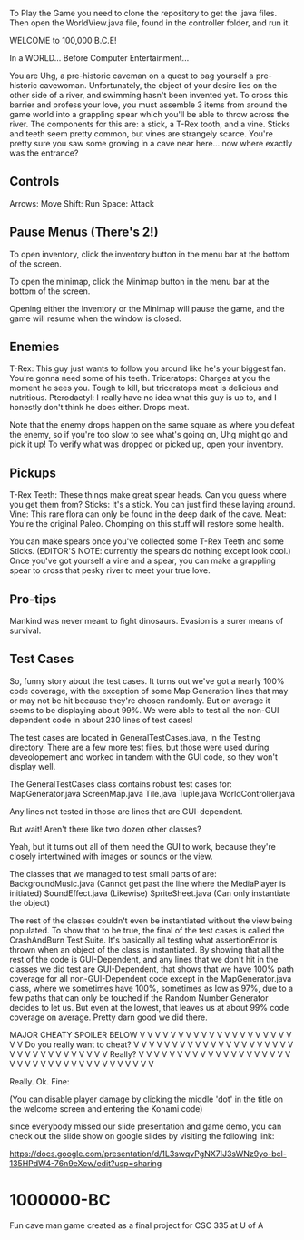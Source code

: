 To Play the Game you need to clone the repository to get the .java files.  Then open the WorldView.java file, found in the controller folder, and run it.


WELCOME to 100,000 B.C.E!

In a WORLD... Before Computer Entertainment...

You are Uhg, a pre-historic caveman on a quest to bag yourself a pre-historic cavewoman. 
Unfortunately, the object of your desire lies on the other side of a river, and swimming hasn't been invented yet.
To cross this barrier and profess your love, you must assemble 3 items from around the game world into a grappling spear
which you'll be able to throw across the river. The components for this are: a stick, a T-Rex tooth, and a vine. 
Sticks and teeth seem pretty common, but vines are strangely scarce. You're pretty sure you saw some growing in a cave
near here... now where exactly was the entrance?


Controls
-------------
Arrows: 	Move
Shift:		Run
Space:		Attack

Pause Menus (There's 2!)
-------------

To open inventory, click the inventory button in the menu bar at the bottom of the screen.

To open the minimap, click the Minimap button in the menu bar at the bottom of the screen.

Opening either the Inventory or the Minimap will pause the game, and the game will resume when the window is closed. 

Enemies
------------
T-Rex:			This guy just wants to follow you around like he's your biggest fan. You're gonna need some of his teeth.
Triceratops:	Charges at you the moment he sees you. Tough to kill, but triceratops meat is delicious and nutritious.
Pterodactyl:	I really have no idea what this guy is up to, and I honestly don't think he does either. Drops meat.

Note that the enemy drops happen on the same square as where you defeat the enemy, so if you're too slow to see what's going on, Uhg might go and pick it up! To verify what was dropped or picked up, open your inventory.


Pickups
------------
T-Rex Teeth:	These things make great spear heads. Can you guess where you get them from?
Sticks:			It's a stick. You can just find these laying around.
Vine:			This rare flora can only be found in the deep dark of the cave.
Meat:			You're the original Paleo. Chomping on this stuff will restore some health.

You can make spears once you've collected some T-Rex Teeth and some Sticks. (EDITOR'S NOTE: currently the spears do nothing except look cool.)
Once you've got yourself a vine and a spear, you can make a grappling spear to cross that pesky river to meet your true love.


Pro-tips
-------------
Mankind was never meant to fight dinosaurs. Evasion is a surer means of survival.


Test Cases
-------------
So, funny story about the test cases. It turns out we've got a nearly 100% code coverage, with the exception of some Map Generation lines that may or may not be hit because they're chosen randomly. But on average it seems to be displaying about 99%. We were able to test all the non-GUI dependent code in about 230 lines of test cases!

The test cases are located in GeneralTestCases.java, in the Testing directory. There are a few more test files, but those were used during deveolopement and worked in tandem with the GUI code, so they won't display well.

The GeneralTestCases class contains robust test cases for:
MapGenerator.java
ScreenMap.java
Tile.java
Tuple.java
WorldController.java

Any lines not tested in those are lines that are GUI-dependent.

But wait! Aren't there like two dozen other classes?

Yeah, but it turns out all of them need the GUI to work, because they're closely intertwined with images or sounds or the view.

The classes that we managed to test small parts of are:
BackgroundMusic.java (Cannot get past the line where the MediaPlayer is initiated)
SoundEffect.java (Likewise)
SpriteSheet.java (Can only instantiate the object)

The rest of the classes couldn't even be instantiated without the view being populated. To show that to be true, the final of the test cases is called the CrashAndBurn Test Suite. It's basically all testing what assertionError is thrown when an object of the class is instantiated. By showing that all the rest of the code is GUI-Dependent, and any lines that we don't hit in the classes we did test are GUI-Dependent, that shows that we have 100% path coverage for all non-GUI-Dependent code except in the MapGenerator.java class, where we sometimes have 100%, sometimes as low as 97%, due to a few paths that can only be touched if the Random Number Generator decides to let us. But even at the lowest, that leaves us at about 99% code coverage on average. Pretty darn good we did there.



MAJOR CHEATY SPOILER BELOW 
V
V
V
V
V
V
V
V
V
V
V
V
V
V
V
V
V
V
V
V
V
V
Do you really want to cheat?
V
V
V
V
V
V
V
V
V
V
V
V
V
V
V
V
V
V
V
V
V
V
V
V
V
V
V
V
V
V
V
V
V
V
Really?
V
V
V
V
V
V
V
V
V
V
V
V
V
V
V
V
V
V
V
V
V
V
V
V
V
V
V
V
V
V
V
V
V
V
V
V
V
V
V

Really. Ok. Fine:

(You can disable player damage by clicking the middle 'dot' in the title on the welcome screen and entering the Konami code)


since everybody missed our slide presentation and game demo, you can check out the slide show on google slides by visiting the following link:

https://docs.google.com/presentation/d/1L3swqvPgNX7IJ3sWNz9yo-bcl-135HPdW4-76n9eXew/edit?usp=sharing

# 1000000-BC
Fun cave man game created as a final project for CSC 335 at U of A

